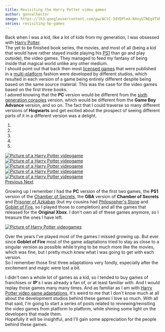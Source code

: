 ```yaml
---
title: Revisiting the Harry Potter video games
author: gonvalhector
image: https://lh3.googleusercontent.com/pw/ACtC-3dYDPlmX-NXnyU7NEgVTXNBWzwN-ijsC0Ec4se-u7gQBfkwbzBNCG10Zk4Tvxh2JiyWaFbarukSkLN9cfEMnFUZQlnkVdRiOQwBShQTVDZmnG3ywgIsW5Dp-1A5U-quM0QilIt91AnqaoIEj48eRqhi=w1200-h630-no?authuser=0
series: revisiting-hp-games
---
```


Back when I was a kid, like a lot of kids from my generation, I was obsessed with [Harry Potter](https://en.wikipedia.org/wiki/Harry_Potter).  
The yet to be finished book series, the movies, and most of all (being a kid that would have rather stayed inside playing his [PS1](https://en.wikipedia.org/wiki/PlayStation_(console)) than go and play outside), the video games.
They managed to feed my fantasy of being inside that magical world unlike any other medium.   
I should point out that back then most [licensed games](https://www.giantbomb.com/licensed-game/3015-1098/) that were published in a [multi-platform](https://en.wikipedia.org/wiki/Cross-platform_software#Video_games) fashion were developed by different studios, which resulted in each version of a game being entirely different despite being based on the same source material. This was the case for the video games based on the first three books.  
I adored knowing that the **PC** version would be different from the [sixth generation consoles](https://en.wikipedia.org/wiki/Sixth_generation_of_video_game_consoles) version, which would be different from the **Game Boy Advance** version, and so on. The fact that I could traverse so many different versions of **Hogwarts** and get excited about the prospect of seeing different parts of it in a different version was a delight.


<div id="carousel1" class="carousel slide" data-ride="carousel">
    <ol class="carousel-indicators">
        <li data-target="#carousel1" data-slide-to="0" class="active"></li>
        <li data-target="#carousel1" data-slide-to="1"></li>
        <li data-target="#carousel1" data-slide-to="2"></li>
        <li data-target="#carousel1" data-slide-to="3"></li>
        <li data-target="#carousel1" data-slide-to="4"></li>
    </ol>
    <div class="carousel-inner">
        <div class="carousel-item active">
            <a href="https://lh3.googleusercontent.com/am8erANvCgKlS-3upACG3v6mIORSBcEhp03SIS16KyuueqPQmu3OGJhN75gym6VCSxuCSs_y8jpYyrK2SlyhjW_LlFBWttzuwDP1bZYaAIVOksvbstleksplhfdD8KhwQ4ec3u65tw=w1620-h1080"><picture>
               <source media="(min-width: 1920px)" srcset="https://lh3.googleusercontent.com/LyNVhcgSr1FbME5GbqFEjUgyIDQbxZmuTt_MoNMT0HAYPBR7FIFItrGKBiqT0RViocEUEsMrEbB4ABbyyqVOdn9qeTL5i4zFQj1qjlBRgUtBmTUWAyskp31T3tq4q6kQhNRKnJa2Qw=w850">
               <source media="(min-width: 1920px)" srcset="https://lh3.googleusercontent.com/djfsPSB-z6CiohsjazKGPCsFGyuZ6eIioHsSv7oQVQSltJ7R8lCEpuZ96kc1GRkM9CXSLO5Wd97EX8cvJ1qPQzGxeKuh2NmqN7MVFXKEbSfLIujPik8jGUZE8Dcj0PILkA4bmnpQ3A=w850">
               <source media="(min-width: 1024px)" srcset="https://lh3.googleusercontent.com/LyNVhcgSr1FbME5GbqFEjUgyIDQbxZmuTt_MoNMT0HAYPBR7FIFItrGKBiqT0RViocEUEsMrEbB4ABbyyqVOdn9qeTL5i4zFQj1qjlBRgUtBmTUWAyskp31T3tq4q6kQhNRKnJa2Qw=w711">
               <source media="(min-width: 1024px)" srcset="https://lh3.googleusercontent.com/djfsPSB-z6CiohsjazKGPCsFGyuZ6eIioHsSv7oQVQSltJ7R8lCEpuZ96kc1GRkM9CXSLO5Wd97EX8cvJ1qPQzGxeKuh2NmqN7MVFXKEbSfLIujPik8jGUZE8Dcj0PILkA4bmnpQ3A=w711">
               <source media="(min-width: 768px)" srcset="https://lh3.googleusercontent.com/LyNVhcgSr1FbME5GbqFEjUgyIDQbxZmuTt_MoNMT0HAYPBR7FIFItrGKBiqT0RViocEUEsMrEbB4ABbyyqVOdn9qeTL5i4zFQj1qjlBRgUtBmTUWAyskp31T3tq4q6kQhNRKnJa2Qw=w533">
               <source media="(min-width: 768px)" srcset="https://lh3.googleusercontent.com/djfsPSB-z6CiohsjazKGPCsFGyuZ6eIioHsSv7oQVQSltJ7R8lCEpuZ96kc1GRkM9CXSLO5Wd97EX8cvJ1qPQzGxeKuh2NmqN7MVFXKEbSfLIujPik8jGUZE8Dcj0PILkA4bmnpQ3A=w533">
               <source media="(min-width: 600px)" srcset="https://lh3.googleusercontent.com/LyNVhcgSr1FbME5GbqFEjUgyIDQbxZmuTt_MoNMT0HAYPBR7FIFItrGKBiqT0RViocEUEsMrEbB4ABbyyqVOdn9qeTL5i4zFQj1qjlBRgUtBmTUWAyskp31T3tq4q6kQhNRKnJa2Qw=w416">
               <source media="(min-width: 600px)" srcset="https://lh3.googleusercontent.com/djfsPSB-z6CiohsjazKGPCsFGyuZ6eIioHsSv7oQVQSltJ7R8lCEpuZ96kc1GRkM9CXSLO5Wd97EX8cvJ1qPQzGxeKuh2NmqN7MVFXKEbSfLIujPik8jGUZE8Dcj0PILkA4bmnpQ3A=w416">
               <source media="(min-width: 411px)" srcset="https://lh3.googleusercontent.com/LyNVhcgSr1FbME5GbqFEjUgyIDQbxZmuTt_MoNMT0HAYPBR7FIFItrGKBiqT0RViocEUEsMrEbB4ABbyyqVOdn9qeTL5i4zFQj1qjlBRgUtBmTUWAyskp31T3tq4q6kQhNRKnJa2Qw=w285">
               <source media="(min-width: 411px)" srcset="https://lh3.googleusercontent.com/djfsPSB-z6CiohsjazKGPCsFGyuZ6eIioHsSv7oQVQSltJ7R8lCEpuZ96kc1GRkM9CXSLO5Wd97EX8cvJ1qPQzGxeKuh2NmqN7MVFXKEbSfLIujPik8jGUZE8Dcj0PILkA4bmnpQ3A=w285">
               <source media="(min-width: 360px)" srcset="https://lh3.googleusercontent.com/LyNVhcgSr1FbME5GbqFEjUgyIDQbxZmuTt_MoNMT0HAYPBR7FIFItrGKBiqT0RViocEUEsMrEbB4ABbyyqVOdn9qeTL5i4zFQj1qjlBRgUtBmTUWAyskp31T3tq4q6kQhNRKnJa2Qw=w250">
               <source media="(min-width: 360px)" srcset="https://lh3.googleusercontent.com/djfsPSB-z6CiohsjazKGPCsFGyuZ6eIioHsSv7oQVQSltJ7R8lCEpuZ96kc1GRkM9CXSLO5Wd97EX8cvJ1qPQzGxeKuh2NmqN7MVFXKEbSfLIujPik8jGUZE8Dcj0PILkA4bmnpQ3A=w250">
               <source media="(min-width: 240px)" srcset="https://lh3.googleusercontent.com/LyNVhcgSr1FbME5GbqFEjUgyIDQbxZmuTt_MoNMT0HAYPBR7FIFItrGKBiqT0RViocEUEsMrEbB4ABbyyqVOdn9qeTL5i4zFQj1qjlBRgUtBmTUWAyskp31T3tq4q6kQhNRKnJa2Qw=w166">
               <img class="my-3 mx-auto d-block" src="https://lh3.googleusercontent.com/djfsPSB-z6CiohsjazKGPCsFGyuZ6eIioHsSv7oQVQSltJ7R8lCEpuZ96kc1GRkM9CXSLO5Wd97EX8cvJ1qPQzGxeKuh2NmqN7MVFXKEbSfLIujPik8jGUZE8Dcj0PILkA4bmnpQ3A" alt="Picture of a Harry Potter videogame">
            </picture></a>
        </div>
        <div class="carousel-item">
            <a href="https://lh3.googleusercontent.com/b6WciGxLQ3lyhAaLYIF5YX-_LkcUyuji474HyC9hPEdY4MVVkrSbiDdQ9vapiFP3j3KHepKSmMZcXvnR3gjSgvtZuRve4KC53IIpdprZ1xWXLX9_U7nHWBoYI6RyqswqIHBsuu7Hug=w1200-h1080"><picture>
               <source media="(min-width: 1920px)" srcset="https://lh3.googleusercontent.com/w3ueP_IX5N31PBWWL1ywYw2VZMEUiJh5fgWtUjsHVMzuD08F6nnxxtjSXRvYOCNbbrUtVWAaNxwFBCXk132kT0808COJR-nl81gPnNuWKxtLZeB5WRUpBSDdpbuPzzPHKLUJn5xRDw=w850">
               <source media="(min-width: 1920px)" srcset="https://lh3.googleusercontent.com/tgYAR_-bErgBV9rgiE0b75B5eQYDmOGba8vuSKV95K3DgK8MuDB2dRMG5RIRlwrrnQjARPBUBfAMelZMQ209XhxmMNKxI2wsBD-X4dXLOuIbKKUAUNCUTCLygpIkitAL0MxwjTgmbg=w850">
               <source media="(min-width: 1024px)" srcset="https://lh3.googleusercontent.com/w3ueP_IX5N31PBWWL1ywYw2VZMEUiJh5fgWtUjsHVMzuD08F6nnxxtjSXRvYOCNbbrUtVWAaNxwFBCXk132kT0808COJR-nl81gPnNuWKxtLZeB5WRUpBSDdpbuPzzPHKLUJn5xRDw=w711">
               <source media="(min-width: 1024px)" srcset="https://lh3.googleusercontent.com/tgYAR_-bErgBV9rgiE0b75B5eQYDmOGba8vuSKV95K3DgK8MuDB2dRMG5RIRlwrrnQjARPBUBfAMelZMQ209XhxmMNKxI2wsBD-X4dXLOuIbKKUAUNCUTCLygpIkitAL0MxwjTgmbg=w711">
               <source media="(min-width: 768px)" srcset="https://lh3.googleusercontent.com/w3ueP_IX5N31PBWWL1ywYw2VZMEUiJh5fgWtUjsHVMzuD08F6nnxxtjSXRvYOCNbbrUtVWAaNxwFBCXk132kT0808COJR-nl81gPnNuWKxtLZeB5WRUpBSDdpbuPzzPHKLUJn5xRDw=w533">
               <source media="(min-width: 768px)" srcset="https://lh3.googleusercontent.com/tgYAR_-bErgBV9rgiE0b75B5eQYDmOGba8vuSKV95K3DgK8MuDB2dRMG5RIRlwrrnQjARPBUBfAMelZMQ209XhxmMNKxI2wsBD-X4dXLOuIbKKUAUNCUTCLygpIkitAL0MxwjTgmbg=w533">
               <source media="(min-width: 600px)" srcset="https://lh3.googleusercontent.com/w3ueP_IX5N31PBWWL1ywYw2VZMEUiJh5fgWtUjsHVMzuD08F6nnxxtjSXRvYOCNbbrUtVWAaNxwFBCXk132kT0808COJR-nl81gPnNuWKxtLZeB5WRUpBSDdpbuPzzPHKLUJn5xRDw=w416">
               <source media="(min-width: 600px)" srcset="https://lh3.googleusercontent.com/tgYAR_-bErgBV9rgiE0b75B5eQYDmOGba8vuSKV95K3DgK8MuDB2dRMG5RIRlwrrnQjARPBUBfAMelZMQ209XhxmMNKxI2wsBD-X4dXLOuIbKKUAUNCUTCLygpIkitAL0MxwjTgmbg=w416">
               <source media="(min-width: 411px)" srcset="https://lh3.googleusercontent.com/w3ueP_IX5N31PBWWL1ywYw2VZMEUiJh5fgWtUjsHVMzuD08F6nnxxtjSXRvYOCNbbrUtVWAaNxwFBCXk132kT0808COJR-nl81gPnNuWKxtLZeB5WRUpBSDdpbuPzzPHKLUJn5xRDw=w285">
               <source media="(min-width: 411px)" srcset="https://lh3.googleusercontent.com/tgYAR_-bErgBV9rgiE0b75B5eQYDmOGba8vuSKV95K3DgK8MuDB2dRMG5RIRlwrrnQjARPBUBfAMelZMQ209XhxmMNKxI2wsBD-X4dXLOuIbKKUAUNCUTCLygpIkitAL0MxwjTgmbg=w285">
               <source media="(min-width: 360px)" srcset="https://lh3.googleusercontent.com/w3ueP_IX5N31PBWWL1ywYw2VZMEUiJh5fgWtUjsHVMzuD08F6nnxxtjSXRvYOCNbbrUtVWAaNxwFBCXk132kT0808COJR-nl81gPnNuWKxtLZeB5WRUpBSDdpbuPzzPHKLUJn5xRDw=w250">
               <source media="(min-width: 360px)" srcset="https://lh3.googleusercontent.com/tgYAR_-bErgBV9rgiE0b75B5eQYDmOGba8vuSKV95K3DgK8MuDB2dRMG5RIRlwrrnQjARPBUBfAMelZMQ209XhxmMNKxI2wsBD-X4dXLOuIbKKUAUNCUTCLygpIkitAL0MxwjTgmbg=w250">
               <source media="(min-width: 240px)" srcset="https://lh3.googleusercontent.com/w3ueP_IX5N31PBWWL1ywYw2VZMEUiJh5fgWtUjsHVMzuD08F6nnxxtjSXRvYOCNbbrUtVWAaNxwFBCXk132kT0808COJR-nl81gPnNuWKxtLZeB5WRUpBSDdpbuPzzPHKLUJn5xRDw=w166">
               <img class="my-3 mx-auto d-block" src="https://lh3.googleusercontent.com/tgYAR_-bErgBV9rgiE0b75B5eQYDmOGba8vuSKV95K3DgK8MuDB2dRMG5RIRlwrrnQjARPBUBfAMelZMQ209XhxmMNKxI2wsBD-X4dXLOuIbKKUAUNCUTCLygpIkitAL0MxwjTgmbg" alt="Picture of a Harry Potter videogame">
            </picture></a>
        </div>
        <div class="carousel-item">
            <a href="https://lh3.googleusercontent.com/5QKLnuH0Dj1i8jlnzYCpbmXffLBhP7VDMbf_eFHJX8EGWv1xvbL_lDxq2Z0DCUnxfush4jCIZRZShJCmPWDaIZCJsIOqN921MXLDS6-P8wozwJDbtZ1DgliCsPmQ3J7lmd_ldNpoaA=w1317-h1080"><picture>
               <source media="(min-width: 1920px)" srcset="https://lh3.googleusercontent.com/Xj4CuWWNZNWRNwx-U_2trjbhEYewnzRJMh_vAfDZ6mDTRCDd5Qng0ia8zSdEHpMrEiHxwTscy2RVVfsaJBYR6aIETAJnu7rs19p0BiU7DKYn89k4AyjhZF5lI_YOq4mr_yfxPU1V5g=w850">
               <source media="(min-width: 1920px)" srcset="https://lh3.googleusercontent.com/rofooQAPL7whnjAOCAMQK4sHVBVD_Ws6oaDCyTWK-XZ0L8hclazZvq2Pst5nNspaHA-pY2qDO27E8Z8mlZzKDdUtfE1y83Pp_-qtOXSfxmCc2K4LjZZZxqNqy_mfiJuZ3S3DFRjifQ=w850">
               <source media="(min-width: 1024px)" srcset="https://lh3.googleusercontent.com/Xj4CuWWNZNWRNwx-U_2trjbhEYewnzRJMh_vAfDZ6mDTRCDd5Qng0ia8zSdEHpMrEiHxwTscy2RVVfsaJBYR6aIETAJnu7rs19p0BiU7DKYn89k4AyjhZF5lI_YOq4mr_yfxPU1V5g=w711">
               <source media="(min-width: 1024px)" srcset="https://lh3.googleusercontent.com/rofooQAPL7whnjAOCAMQK4sHVBVD_Ws6oaDCyTWK-XZ0L8hclazZvq2Pst5nNspaHA-pY2qDO27E8Z8mlZzKDdUtfE1y83Pp_-qtOXSfxmCc2K4LjZZZxqNqy_mfiJuZ3S3DFRjifQ=w711">
               <source media="(min-width: 768px)" srcset="https://lh3.googleusercontent.com/Xj4CuWWNZNWRNwx-U_2trjbhEYewnzRJMh_vAfDZ6mDTRCDd5Qng0ia8zSdEHpMrEiHxwTscy2RVVfsaJBYR6aIETAJnu7rs19p0BiU7DKYn89k4AyjhZF5lI_YOq4mr_yfxPU1V5g=w533">
               <source media="(min-width: 768px)" srcset="https://lh3.googleusercontent.com/rofooQAPL7whnjAOCAMQK4sHVBVD_Ws6oaDCyTWK-XZ0L8hclazZvq2Pst5nNspaHA-pY2qDO27E8Z8mlZzKDdUtfE1y83Pp_-qtOXSfxmCc2K4LjZZZxqNqy_mfiJuZ3S3DFRjifQ=w533">
               <source media="(min-width: 600px)" srcset="https://lh3.googleusercontent.com/Xj4CuWWNZNWRNwx-U_2trjbhEYewnzRJMh_vAfDZ6mDTRCDd5Qng0ia8zSdEHpMrEiHxwTscy2RVVfsaJBYR6aIETAJnu7rs19p0BiU7DKYn89k4AyjhZF5lI_YOq4mr_yfxPU1V5g=w416">
               <source media="(min-width: 600px)" srcset="https://lh3.googleusercontent.com/rofooQAPL7whnjAOCAMQK4sHVBVD_Ws6oaDCyTWK-XZ0L8hclazZvq2Pst5nNspaHA-pY2qDO27E8Z8mlZzKDdUtfE1y83Pp_-qtOXSfxmCc2K4LjZZZxqNqy_mfiJuZ3S3DFRjifQ=w416">
               <source media="(min-width: 411px)" srcset="https://lh3.googleusercontent.com/Xj4CuWWNZNWRNwx-U_2trjbhEYewnzRJMh_vAfDZ6mDTRCDd5Qng0ia8zSdEHpMrEiHxwTscy2RVVfsaJBYR6aIETAJnu7rs19p0BiU7DKYn89k4AyjhZF5lI_YOq4mr_yfxPU1V5g=w285">
               <source media="(min-width: 411px)" srcset="https://lh3.googleusercontent.com/rofooQAPL7whnjAOCAMQK4sHVBVD_Ws6oaDCyTWK-XZ0L8hclazZvq2Pst5nNspaHA-pY2qDO27E8Z8mlZzKDdUtfE1y83Pp_-qtOXSfxmCc2K4LjZZZxqNqy_mfiJuZ3S3DFRjifQ=w285">
               <source media="(min-width: 360px)" srcset="https://lh3.googleusercontent.com/Xj4CuWWNZNWRNwx-U_2trjbhEYewnzRJMh_vAfDZ6mDTRCDd5Qng0ia8zSdEHpMrEiHxwTscy2RVVfsaJBYR6aIETAJnu7rs19p0BiU7DKYn89k4AyjhZF5lI_YOq4mr_yfxPU1V5g=w250">
               <source media="(min-width: 360px)" srcset="https://lh3.googleusercontent.com/rofooQAPL7whnjAOCAMQK4sHVBVD_Ws6oaDCyTWK-XZ0L8hclazZvq2Pst5nNspaHA-pY2qDO27E8Z8mlZzKDdUtfE1y83Pp_-qtOXSfxmCc2K4LjZZZxqNqy_mfiJuZ3S3DFRjifQ=w250">
               <source media="(min-width: 240px)" srcset="https://lh3.googleusercontent.com/Xj4CuWWNZNWRNwx-U_2trjbhEYewnzRJMh_vAfDZ6mDTRCDd5Qng0ia8zSdEHpMrEiHxwTscy2RVVfsaJBYR6aIETAJnu7rs19p0BiU7DKYn89k4AyjhZF5lI_YOq4mr_yfxPU1V5g=w166">
               <img class="my-3 mx-auto d-block" src="https://lh3.googleusercontent.com/rofooQAPL7whnjAOCAMQK4sHVBVD_Ws6oaDCyTWK-XZ0L8hclazZvq2Pst5nNspaHA-pY2qDO27E8Z8mlZzKDdUtfE1y83Pp_-qtOXSfxmCc2K4LjZZZxqNqy_mfiJuZ3S3DFRjifQ" alt="Picture of a Harry Potter videogame">
            </picture></a>
        </div>
        <div class="carousel-item">
            <a href="https://lh3.googleusercontent.com/GVA10sKC3OSAA4l9G0UOigfDLjGMxVxpGSmbMNYMQgRJt3JtPR8kGSODctlRBq-ijCxft3tHx2v19gJn9-Njb_fyfKJJkJP8JEVRYaZ4LIs5Mtxs2UFJg92rgOXIAPy3vl79vugF3g=w1404-h1080"><picture>
               <source media="(min-width: 1920px)" srcset="https://lh3.googleusercontent.com/m_9FfQo2WY0ULLbR0pg31LNnmR6f0b-lPS24LRDk23fHjx8YKzRpGbq1Nif3uos-4r0OkBKOOETaOXAx5XHPTQbVWz7VWdlWoI7VDWxPEoupaNkWOXTzGiiQ3wvKrO-tAPduwMYDgQ=w850">
               <source media="(min-width: 1920px)" srcset="https://lh3.googleusercontent.com/4kzzaojalM6Y3lue1NmHyH8mh-kfYM7h_FXOo2jICcoByYMdxokpjgzYlqmH-YQTGMq2eMt8fq8ZFJ6TcQmFv5lhxV0L1NcoB3usiDk9O-td4GY6t3cMk08uHTwWgIxmqDJeVwJxyg=w850">
               <source media="(min-width: 1024px)" srcset="https://lh3.googleusercontent.com/m_9FfQo2WY0ULLbR0pg31LNnmR6f0b-lPS24LRDk23fHjx8YKzRpGbq1Nif3uos-4r0OkBKOOETaOXAx5XHPTQbVWz7VWdlWoI7VDWxPEoupaNkWOXTzGiiQ3wvKrO-tAPduwMYDgQ=w711">
               <source media="(min-width: 1024px)" srcset="https://lh3.googleusercontent.com/4kzzaojalM6Y3lue1NmHyH8mh-kfYM7h_FXOo2jICcoByYMdxokpjgzYlqmH-YQTGMq2eMt8fq8ZFJ6TcQmFv5lhxV0L1NcoB3usiDk9O-td4GY6t3cMk08uHTwWgIxmqDJeVwJxyg=w711">
               <source media="(min-width: 768px)" srcset="https://lh3.googleusercontent.com/m_9FfQo2WY0ULLbR0pg31LNnmR6f0b-lPS24LRDk23fHjx8YKzRpGbq1Nif3uos-4r0OkBKOOETaOXAx5XHPTQbVWz7VWdlWoI7VDWxPEoupaNkWOXTzGiiQ3wvKrO-tAPduwMYDgQ=w533">
               <source media="(min-width: 768px)" srcset="https://lh3.googleusercontent.com/4kzzaojalM6Y3lue1NmHyH8mh-kfYM7h_FXOo2jICcoByYMdxokpjgzYlqmH-YQTGMq2eMt8fq8ZFJ6TcQmFv5lhxV0L1NcoB3usiDk9O-td4GY6t3cMk08uHTwWgIxmqDJeVwJxyg=w533">
               <source media="(min-width: 600px)" srcset="https://lh3.googleusercontent.com/m_9FfQo2WY0ULLbR0pg31LNnmR6f0b-lPS24LRDk23fHjx8YKzRpGbq1Nif3uos-4r0OkBKOOETaOXAx5XHPTQbVWz7VWdlWoI7VDWxPEoupaNkWOXTzGiiQ3wvKrO-tAPduwMYDgQ=w416">
               <source media="(min-width: 600px)" srcset="https://lh3.googleusercontent.com/4kzzaojalM6Y3lue1NmHyH8mh-kfYM7h_FXOo2jICcoByYMdxokpjgzYlqmH-YQTGMq2eMt8fq8ZFJ6TcQmFv5lhxV0L1NcoB3usiDk9O-td4GY6t3cMk08uHTwWgIxmqDJeVwJxyg=w416">
               <source media="(min-width: 411px)" srcset="https://lh3.googleusercontent.com/m_9FfQo2WY0ULLbR0pg31LNnmR6f0b-lPS24LRDk23fHjx8YKzRpGbq1Nif3uos-4r0OkBKOOETaOXAx5XHPTQbVWz7VWdlWoI7VDWxPEoupaNkWOXTzGiiQ3wvKrO-tAPduwMYDgQ=w285">
               <source media="(min-width: 411px)" srcset="https://lh3.googleusercontent.com/4kzzaojalM6Y3lue1NmHyH8mh-kfYM7h_FXOo2jICcoByYMdxokpjgzYlqmH-YQTGMq2eMt8fq8ZFJ6TcQmFv5lhxV0L1NcoB3usiDk9O-td4GY6t3cMk08uHTwWgIxmqDJeVwJxyg=w285">
               <source media="(min-width: 360px)" srcset="https://lh3.googleusercontent.com/m_9FfQo2WY0ULLbR0pg31LNnmR6f0b-lPS24LRDk23fHjx8YKzRpGbq1Nif3uos-4r0OkBKOOETaOXAx5XHPTQbVWz7VWdlWoI7VDWxPEoupaNkWOXTzGiiQ3wvKrO-tAPduwMYDgQ=w250">
               <source media="(min-width: 360px)" srcset="https://lh3.googleusercontent.com/4kzzaojalM6Y3lue1NmHyH8mh-kfYM7h_FXOo2jICcoByYMdxokpjgzYlqmH-YQTGMq2eMt8fq8ZFJ6TcQmFv5lhxV0L1NcoB3usiDk9O-td4GY6t3cMk08uHTwWgIxmqDJeVwJxyg=w250">
               <source media="(min-width: 240px)" srcset="https://lh3.googleusercontent.com/m_9FfQo2WY0ULLbR0pg31LNnmR6f0b-lPS24LRDk23fHjx8YKzRpGbq1Nif3uos-4r0OkBKOOETaOXAx5XHPTQbVWz7VWdlWoI7VDWxPEoupaNkWOXTzGiiQ3wvKrO-tAPduwMYDgQ=w166">
               <img class="my-3 mx-auto d-block" src="https://lh3.googleusercontent.com/4kzzaojalM6Y3lue1NmHyH8mh-kfYM7h_FXOo2jICcoByYMdxokpjgzYlqmH-YQTGMq2eMt8fq8ZFJ6TcQmFv5lhxV0L1NcoB3usiDk9O-td4GY6t3cMk08uHTwWgIxmqDJeVwJxyg" alt="Picture of a Harry Potter videogame">
            </picture></a>
        </div>
        <div class="carousel-item">
            <a href="https://lh3.googleusercontent.com/UNwiRYZjEK4BzGpHjU5fv9GwacsBY_z_loekqvc5vjaVg3e6T3AeAEGPCXc_YBKeC9etV-Jp6NFjs4KTWvvrhcQSilOK0oSDvX5exfaZjsycKg72hies9TYDmtN4NnrIN3OS-V8qoA=w1440-h1080"><picture>
               <source media="(min-width: 1920px)" srcset="https://lh3.googleusercontent.com/cq60oEE9t0Z9OdjGQ_uplJvVOh0D4edXKX2Vnu59wKYTZFbUejrfvWvigCofb8Cq2R4_E7KVsXJqx8RYHY1m2_2Vj2zmLFFv3ETDL7S8W8VXpaCrfLElIWuzXBxsGJFIuaGszqiPUg=w850">
               <source media="(min-width: 1920px)" srcset="https://lh3.googleusercontent.com/aL0XMEktRUhIEkCzGHOa-B_eeTdHmEiNY14C2mSLBDWTrwauVklDM4_P3fWGS9gKsa2gbAAME71E3z308AJABkRV18nKwMs9RK_QmvuyqueKHmaZ91xJ3WU7L4Y_Akzl4TU0c8-2dg=w850">
               <source media="(min-width: 1024px)" srcset="https://lh3.googleusercontent.com/cq60oEE9t0Z9OdjGQ_uplJvVOh0D4edXKX2Vnu59wKYTZFbUejrfvWvigCofb8Cq2R4_E7KVsXJqx8RYHY1m2_2Vj2zmLFFv3ETDL7S8W8VXpaCrfLElIWuzXBxsGJFIuaGszqiPUg=w711">
               <source media="(min-width: 1024px)" srcset="https://lh3.googleusercontent.com/aL0XMEktRUhIEkCzGHOa-B_eeTdHmEiNY14C2mSLBDWTrwauVklDM4_P3fWGS9gKsa2gbAAME71E3z308AJABkRV18nKwMs9RK_QmvuyqueKHmaZ91xJ3WU7L4Y_Akzl4TU0c8-2dg=w711">
               <source media="(min-width: 768px)" srcset="https://lh3.googleusercontent.com/cq60oEE9t0Z9OdjGQ_uplJvVOh0D4edXKX2Vnu59wKYTZFbUejrfvWvigCofb8Cq2R4_E7KVsXJqx8RYHY1m2_2Vj2zmLFFv3ETDL7S8W8VXpaCrfLElIWuzXBxsGJFIuaGszqiPUg=w533">
               <source media="(min-width: 768px)" srcset="https://lh3.googleusercontent.com/aL0XMEktRUhIEkCzGHOa-B_eeTdHmEiNY14C2mSLBDWTrwauVklDM4_P3fWGS9gKsa2gbAAME71E3z308AJABkRV18nKwMs9RK_QmvuyqueKHmaZ91xJ3WU7L4Y_Akzl4TU0c8-2dg=w533">
               <source media="(min-width: 600px)" srcset="https://lh3.googleusercontent.com/cq60oEE9t0Z9OdjGQ_uplJvVOh0D4edXKX2Vnu59wKYTZFbUejrfvWvigCofb8Cq2R4_E7KVsXJqx8RYHY1m2_2Vj2zmLFFv3ETDL7S8W8VXpaCrfLElIWuzXBxsGJFIuaGszqiPUg=w416">
               <source media="(min-width: 600px)" srcset="https://lh3.googleusercontent.com/aL0XMEktRUhIEkCzGHOa-B_eeTdHmEiNY14C2mSLBDWTrwauVklDM4_P3fWGS9gKsa2gbAAME71E3z308AJABkRV18nKwMs9RK_QmvuyqueKHmaZ91xJ3WU7L4Y_Akzl4TU0c8-2dg=w416">
               <source media="(min-width: 411px)" srcset="https://lh3.googleusercontent.com/cq60oEE9t0Z9OdjGQ_uplJvVOh0D4edXKX2Vnu59wKYTZFbUejrfvWvigCofb8Cq2R4_E7KVsXJqx8RYHY1m2_2Vj2zmLFFv3ETDL7S8W8VXpaCrfLElIWuzXBxsGJFIuaGszqiPUg=w285">
               <source media="(min-width: 411px)" srcset="https://lh3.googleusercontent.com/aL0XMEktRUhIEkCzGHOa-B_eeTdHmEiNY14C2mSLBDWTrwauVklDM4_P3fWGS9gKsa2gbAAME71E3z308AJABkRV18nKwMs9RK_QmvuyqueKHmaZ91xJ3WU7L4Y_Akzl4TU0c8-2dg=w285">
               <source media="(min-width: 360px)" srcset="https://lh3.googleusercontent.com/cq60oEE9t0Z9OdjGQ_uplJvVOh0D4edXKX2Vnu59wKYTZFbUejrfvWvigCofb8Cq2R4_E7KVsXJqx8RYHY1m2_2Vj2zmLFFv3ETDL7S8W8VXpaCrfLElIWuzXBxsGJFIuaGszqiPUg=w250">
               <source media="(min-width: 360px)" srcset="https://lh3.googleusercontent.com/aL0XMEktRUhIEkCzGHOa-B_eeTdHmEiNY14C2mSLBDWTrwauVklDM4_P3fWGS9gKsa2gbAAME71E3z308AJABkRV18nKwMs9RK_QmvuyqueKHmaZ91xJ3WU7L4Y_Akzl4TU0c8-2dg=w250">
               <source media="(min-width: 240px)" srcset="https://lh3.googleusercontent.com/cq60oEE9t0Z9OdjGQ_uplJvVOh0D4edXKX2Vnu59wKYTZFbUejrfvWvigCofb8Cq2R4_E7KVsXJqx8RYHY1m2_2Vj2zmLFFv3ETDL7S8W8VXpaCrfLElIWuzXBxsGJFIuaGszqiPUg=w166">
               <img class="my-3 mx-auto d-block" src="https://lh3.googleusercontent.com/aL0XMEktRUhIEkCzGHOa-B_eeTdHmEiNY14C2mSLBDWTrwauVklDM4_P3fWGS9gKsa2gbAAME71E3z308AJABkRV18nKwMs9RK_QmvuyqueKHmaZ91xJ3WU7L4Y_Akzl4TU0c8-2dg" alt="Picture of a Harry Potter videogame">
            </picture></a>
        </div>
    </div>
   <a class="carousel-control-prev" href="#carousel1" role="button" data-slide="prev">
       <span class="carousel-control-prev-icon" aria-hidden="true"></span>
       <span class="sr-only">Previous</span>
   </a>
   <a class="carousel-control-next" href="#carousel1" role="button" data-slide="next">
       <span class="carousel-control-next-icon" aria-hidden="true"></span>
       <span class="sr-only">Next</span>
   </a>
</div>


Growing up I remember I had the **PC** version of the first two games, the **PS1** version of the [Chamber of Secrets](https://en.wikipedia.org/wiki/Harry_Potter_and_the_Chamber_of_Secrets_(video_game)), the **GBA** version of **Chamber of Secrets** and [Prisoner of Azkaban](https://en.wikipedia.org/wiki/Harry_Potter_and_the_Prisoner_of_Azkaban_(video_game)) (but my cousins had [Philosopher's Stone](https://en.wikipedia.org/wiki/Harry_Potter_and_the_Philosopher%27s_Stone_(video_game)) and [Goblet of Fire](https://en.wikipedia.org/wiki/Harry_Potter_and_the_Goblet_of_Fire_(video_game)), so I played those to completion) and all the games that released for the **Original Xbox**. I don't own all of these games anymore, so I treasure the ones I have left.


<a href="https://lh3.googleusercontent.com/KaVWlZdg9exl-TEAFM_Fa2zNPj3QQlO9YPRg3E4-VoH25pCvQnjx2u7DL8Js3jpHUaZ0amj3JCTMygVP4TVPV9MnHXVo3AzP1pwdx7XSHjqsB-oy-AlDyjhbOlKRzFoxUxwvU0dttw=w1440-h1080"><picture>
    <source media="(min-width: 1920px)" srcset="https://lh3.googleusercontent.com/Vm7gtP4WSkxBbwzizpZ3pdBxWXQzw5XIVO2g7GglfvP9zuAO7aBzIQR5n2LW3xIbEwugS_xFW1cJLxBFV1NUZbiW_VsNfQbzYN7kZOGtzrXhgvcHHLo1q4aStFjqTHqZe5zOZplojw=w850">
    <source media="(min-width: 1920px)" srcset="https://lh3.googleusercontent.com/OBfukkhVMtl1ktJ94qZh7XelvnwKb2KyY_vc5jSiGb-B3tqKwaGEPi-5hsHqg5-qQDZcydMCcMkyP5k2w7ZIcH8-aUtXHP0XSSxGkmEdEhxUPeK9pEcymU4GFU8wCYZ91qYea5b6UA=w850">
    <source media="(min-width: 1024px)" srcset="https://lh3.googleusercontent.com/Vm7gtP4WSkxBbwzizpZ3pdBxWXQzw5XIVO2g7GglfvP9zuAO7aBzIQR5n2LW3xIbEwugS_xFW1cJLxBFV1NUZbiW_VsNfQbzYN7kZOGtzrXhgvcHHLo1q4aStFjqTHqZe5zOZplojw=w711">
    <source media="(min-width: 1024px)" srcset="https://lh3.googleusercontent.com/OBfukkhVMtl1ktJ94qZh7XelvnwKb2KyY_vc5jSiGb-B3tqKwaGEPi-5hsHqg5-qQDZcydMCcMkyP5k2w7ZIcH8-aUtXHP0XSSxGkmEdEhxUPeK9pEcymU4GFU8wCYZ91qYea5b6UA=w711">
    <source media="(min-width: 768px)" srcset="https://lh3.googleusercontent.com/Vm7gtP4WSkxBbwzizpZ3pdBxWXQzw5XIVO2g7GglfvP9zuAO7aBzIQR5n2LW3xIbEwugS_xFW1cJLxBFV1NUZbiW_VsNfQbzYN7kZOGtzrXhgvcHHLo1q4aStFjqTHqZe5zOZplojw=w533">
    <source media="(min-width: 768px)" srcset="https://lh3.googleusercontent.com/OBfukkhVMtl1ktJ94qZh7XelvnwKb2KyY_vc5jSiGb-B3tqKwaGEPi-5hsHqg5-qQDZcydMCcMkyP5k2w7ZIcH8-aUtXHP0XSSxGkmEdEhxUPeK9pEcymU4GFU8wCYZ91qYea5b6UA=w533">
    <source media="(min-width: 600px)" srcset="https://lh3.googleusercontent.com/Vm7gtP4WSkxBbwzizpZ3pdBxWXQzw5XIVO2g7GglfvP9zuAO7aBzIQR5n2LW3xIbEwugS_xFW1cJLxBFV1NUZbiW_VsNfQbzYN7kZOGtzrXhgvcHHLo1q4aStFjqTHqZe5zOZplojw=w416">
    <source media="(min-width: 600px)" srcset="https://lh3.googleusercontent.com/OBfukkhVMtl1ktJ94qZh7XelvnwKb2KyY_vc5jSiGb-B3tqKwaGEPi-5hsHqg5-qQDZcydMCcMkyP5k2w7ZIcH8-aUtXHP0XSSxGkmEdEhxUPeK9pEcymU4GFU8wCYZ91qYea5b6UA=w416">
    <source media="(min-width: 411px)" srcset="https://lh3.googleusercontent.com/Vm7gtP4WSkxBbwzizpZ3pdBxWXQzw5XIVO2g7GglfvP9zuAO7aBzIQR5n2LW3xIbEwugS_xFW1cJLxBFV1NUZbiW_VsNfQbzYN7kZOGtzrXhgvcHHLo1q4aStFjqTHqZe5zOZplojw=w285">
    <source media="(min-width: 411px)" srcset="https://lh3.googleusercontent.com/OBfukkhVMtl1ktJ94qZh7XelvnwKb2KyY_vc5jSiGb-B3tqKwaGEPi-5hsHqg5-qQDZcydMCcMkyP5k2w7ZIcH8-aUtXHP0XSSxGkmEdEhxUPeK9pEcymU4GFU8wCYZ91qYea5b6UA=w285">
    <source media="(min-width: 360px)" srcset="https://lh3.googleusercontent.com/Vm7gtP4WSkxBbwzizpZ3pdBxWXQzw5XIVO2g7GglfvP9zuAO7aBzIQR5n2LW3xIbEwugS_xFW1cJLxBFV1NUZbiW_VsNfQbzYN7kZOGtzrXhgvcHHLo1q4aStFjqTHqZe5zOZplojw=w250">
    <source media="(min-width: 360px)" srcset="https://lh3.googleusercontent.com/OBfukkhVMtl1ktJ94qZh7XelvnwKb2KyY_vc5jSiGb-B3tqKwaGEPi-5hsHqg5-qQDZcydMCcMkyP5k2w7ZIcH8-aUtXHP0XSSxGkmEdEhxUPeK9pEcymU4GFU8wCYZ91qYea5b6UA=w250">
    <source media="(min-width: 240px)" srcset="https://lh3.googleusercontent.com/Vm7gtP4WSkxBbwzizpZ3pdBxWXQzw5XIVO2g7GglfvP9zuAO7aBzIQR5n2LW3xIbEwugS_xFW1cJLxBFV1NUZbiW_VsNfQbzYN7kZOGtzrXhgvcHHLo1q4aStFjqTHqZe5zOZplojw=w166">
    <img class="my-3 mx-auto d-block" src="https://lh3.googleusercontent.com/OBfukkhVMtl1ktJ94qZh7XelvnwKb2KyY_vc5jSiGb-B3tqKwaGEPi-5hsHqg5-qQDZcydMCcMkyP5k2w7ZIcH8-aUtXHP0XSSxGkmEdEhxUPeK9pEcymU4GFU8wCYZ91qYea5b6UA" alt="Picture of Harry Potter videogames" title="Harry Potter games">
</picture></a>


Over the years I've played most of the games I missed growing up. But ever since **Goblet of Fire** most of the game adaptations tried to stay as close to a singular version as possible while trying to be much more like the movies, which was fine, but I pretty much knew what I was going to get with each version.  
So I remember those first three adaptations very fondly, especially after the excitement and magic were lost a bit.  

I didn't own a whole lot of games as a kid, so I tended to buy games of franchises or **IP**'s I was already a fan of, or at least familiar with. And I would replay those games many many times.
And as familiar as I am with [Harry Potter video game adaptations](https://en.wikipedia.org/wiki/Harry_Potter_video_games), it's weird to me that I don't know much at all about the development studios behind these games I love so much. With all that said, I'm going to start a series of posts related to reviewing/revisiting the video games from platform to platform, while shining some light on the developers that made them.  
Hopefully it will be insightful, and I'll gain some appreciation for the people behind these games.
